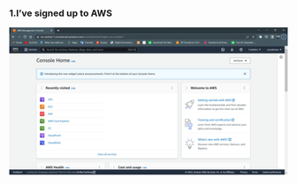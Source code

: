 ### 1.I’ve signed up to AWS
![alt text](https://github.com/uvaysjon-coder/CloudTask/blob/main/images/Picture1.png)
